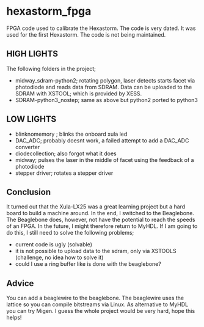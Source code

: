 # hexastorm_fpga
FPGA code used to calibrate the Hexastorm. The code is very dated. It was used for the first Hexastorm.
The code is not being maintained.

## HIGH LIGHTS
The following folders in the project;
* midway_sdram-python2; rotating polygon, laser detects starts facet via photodiode and reads data from SDRAM.
Data can be uploaded to the SDRAM with XSTOOL; which is provided by XESS.
* SDRAM-python3_nostep; same as above but python2 ported to python3

## LOW LIGHTS
* blinknomemory ; blinks the onboard xula led
* DAC_ADC; probably doesnt work, a failed attempt to add a DAC_ADC converter
* diodecollection; also forgot what it does
* midway; pulses the laser in the middle of facet using the feedback of a photodiode
* stepper driver; rotates a stepper driver

## Conclusion
It turned out that the Xula-LX25 was a great learning project but a hard board to build a machine around.
In the end, I switched to the Beaglebone. The Beaglebone does, however, not have the potential to reach the speeds of an FPGA.
In the future, I might therefore return to MyHDL. If I am going to do this, I still need to solve the following problems;
* current code is ugly (solvable)
* it is not possible to upload data to the sdram, only via XSTOOLS (challenge, no idea how to solve it)
* could I use a ring buffer like is done with the beaglebone?

## Advice
You can add a beaglewire to the beaglebone. The beaglewire uses the lattice so you can compile bitstreams via Linux.
As alternative to MyHDL you can try Migen. I guess the whole project would be very hard, hope this helps!



